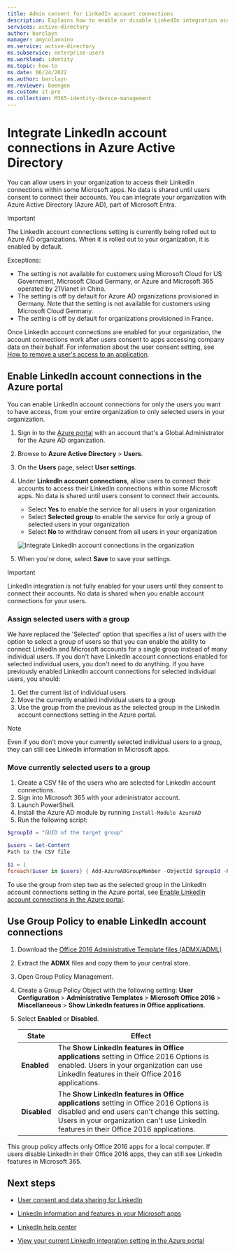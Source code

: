 ```yaml
---
title: Admin consent for LinkedIn account connections
description: Explains how to enable or disable LinkedIn integration account connections in Microsoft apps in Azure Active Directory
services: active-directory
author: barclayn
manager: amycolannino
ms.service: active-directory
ms.subservice: enterprise-users
ms.workload: identity
ms.topic: how-to
ms.date: 06/24/2022
ms.author: barclayn
ms.reviewer: beengen
ms.custom: it-pro
ms.collection: M365-identity-device-management
---
```


# Integrate LinkedIn account connections in Azure Active Directory

You can allow users in your organization to access their LinkedIn connections within some Microsoft apps. No data is shared until users consent to connect their accounts. You can integrate your organization with Azure Active Directory (Azure AD), part of Microsoft Entra.

> [!IMPORTANT]
> The LinkedIn account connections setting is currently being rolled out to Azure AD organizations. When it is rolled out to your organization, it is enabled by default.
>
> Exceptions:
>
> * The setting is not available for customers using Microsoft Cloud for US Government, Microsoft Cloud Germany, or Azure and Microsoft 365 operated by 21Vianet in China.
> * The setting is off by default for Azure AD organizations provisioned in Germany. Note that the setting is not available for customers using Microsoft Cloud Germany.
> * The setting is off by default for organizations provisioned in France.
>
> Once LinkedIn account connections are enabled for your organization, the account connections work after users consent to apps accessing company data on their behalf. For information about the user consent setting, see [How to remove a user's access to an application](../manage-apps/methods-for-removing-user-access.md).

## Enable LinkedIn account connections in the Azure portal

You can enable LinkedIn account connections for only the users you want to have access, from your entire organization to only selected users in your organization.

1. Sign in to the [Azure portal](https://portal.azure.com/) with an account that's a Global Administrator for the Azure AD organization.
1. Browse to **Azure Active Directory** > **Users**.
1. On the **Users** page, select **User settings**.
1. Under **LinkedIn account connections**, allow users to connect their accounts to access their LinkedIn connections within some Microsoft apps. No data is shared until users consent to connect their accounts.

    * Select **Yes** to enable the service for all users in your organization
    * Select **Selected group** to enable the service for only a group of selected users in your organization
    * Select **No** to withdraw consent from all users in your organization

    ![Integrate LinkedIn account connections in the organization](./media/linkedin-integration/linkedin-integration.png)

1. When you're done, select **Save** to save your settings.

> [!Important]
> LinkedIn integration is not fully enabled for your users until they consent to connect their accounts. No data is shared when you enable account connections for your users.

### Assign selected users with a group

We have replaced the 'Selected' option that specifies a list of users with the option to select a group of users so that you can enable the ability to connect LinkedIn and Microsoft accounts for a single group instead of many individual users. If you don't have LinkedIn account connections enabled for selected individual users, you don't need to do anything. If you have previously enabled LinkedIn account connections for selected individual users, you should:

1. Get the current list of individual users
1. Move the currently enabled individual users to a group
1. Use the group from the previous as the selected group in the LinkedIn account connections setting in the Azure portal.

> [!NOTE]
> Even if you don't move your currently selected individual users to a group, they can still see LinkedIn information in Microsoft apps.

### Move currently selected users to a group

1. Create a CSV file of the users who are selected for LinkedIn account connections.
1. Sign into Microsoft 365 with your administrator account.
1. Launch PowerShell.
1. Install the Azure AD module by running `Install-Module AzureAD`
1. Run the following script:

  ``` PowerShell
  $groupId = "GUID of the target group"
  
  $users = Get-Content 
  Path to the CSV file
  
  $i = 1
  foreach($user in $users} { Add-AzureADGroupMember -ObjectId $groupId -RefObjectId $user ; Write-Host $i Added $user ; $i++ ; Start-Sleep -Milliseconds 10 }
  ```

To use the group from step two as the selected group in the LinkedIn account connections setting in the Azure portal, see [Enable LinkedIn account connections in the Azure portal](#enable-linkedin-account-connections-in-the-azure-portal).

## Use Group Policy to enable LinkedIn account connections

1. Download the [Office 2016 Administrative Template files (ADMX/ADML)](https://www.microsoft.com/download/details.aspx?id=49030)
1. Extract the **ADMX** files and copy them to your central store.
1. Open Group Policy Management.
1. Create a Group Policy Object with the following setting: **User Configuration** > **Administrative Templates** > **Microsoft Office 2016** > **Miscellaneous** > **Show LinkedIn features in Office applications**.
1. Select **Enabled** or **Disabled**.
  
   State | Effect
   ------ | ------
   **Enabled** | The **Show LinkedIn features in Office applications** setting in Office 2016 Options is enabled. Users in your organization can use LinkedIn features in their Office 2016 applications.
   **Disabled** | The **Show LinkedIn features in Office applications** setting in Office 2016 Options is disabled and end users can't change this setting. Users in your organization can't use LinkedIn features in their Office 2016 applications.

This group policy affects only Office 2016 apps for a local computer. If users disable LinkedIn in their Office 2016 apps, they can still see LinkedIn features in Microsoft 365.

## Next steps

* [User consent and data sharing for LinkedIn](linkedin-user-consent.md)

* [LinkedIn information and features in your Microsoft apps](https://go.microsoft.com/fwlink/?linkid=850740)

* [LinkedIn help center](https://www.linkedin.com/help/linkedin)

* [View your current LinkedIn integration setting in the Azure portal](https://portal.azure.com/#blade/Microsoft_AAD_IAM/UserManagementMenuBlade/UserSettings)